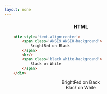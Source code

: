 ```yaml
---
layout: none
---
```


<h3 style='text-align:center'>HTML</h3>

~~~html
    <div style='text-align:center'>
        <span class='ANSI9 ANSI0-background'>
            BrightRed on Black
        </span>
        <br/>
        <span class='black white-background'>
            Black on White
        </span>
    </div>
~~~

<div style='text-align:center'>
    <span class='ANSI9 ANSI0-background'>
        BrightRed on Black
    </span>
    <br/>
    <span class='black white-background'>
        Black on White
    </span>
</div>